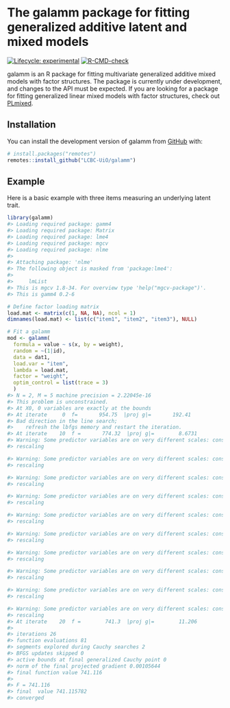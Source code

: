 
<!-- README.md is generated from README.Rmd. Please edit that file -->

# The galamm package for fitting generalized additive latent and mixed models

<!-- badges: start -->

[![Lifecycle:
experimental](https://img.shields.io/badge/lifecycle-experimental-orange.svg)](https://lifecycle.r-lib.org/articles/stages.html#experimental)
[![R-CMD-check](https://github.com/LCBC-UiO/galamm/workflows/R-CMD-check/badge.svg)](https://github.com/LCBC-UiO/galamm/actions)
<!-- badges: end -->

galamm is an R package for fitting multivariate generalized additive
mixed models with factor structures. The package is currently under
development, and changes to the API must be expected. If you are looking
for a package for fitting generalized linear mixed models with factor
structures, check out
[PLmixed](https://cran.r-project.org/package=PLmixed).

## Installation

You can install the development version of galamm from
[GitHub](https://github.com/) with:

``` r
# install.packages("remotes")
remotes::install_github("LCBC-UiO/galamm")
```

## Example

Here is a basic example with three items measuring an underlying latent
trait.

``` r
library(galamm)
#> Loading required package: gamm4
#> Loading required package: Matrix
#> Loading required package: lme4
#> Loading required package: mgcv
#> Loading required package: nlme
#> 
#> Attaching package: 'nlme'
#> The following object is masked from 'package:lme4':
#> 
#>     lmList
#> This is mgcv 1.8-34. For overview type 'help("mgcv-package")'.
#> This is gamm4 0.2-6

# Define factor loading matrix
load.mat <- matrix(c(1, NA, NA), ncol = 1)
dimnames(load.mat) <- list(c("item1", "item2", "item3"), NULL)

# Fit a galamm
mod <- galamm(
  formula = value ~ s(x, by = weight),
  random = ~(1|id),
  data = dat1,
  load.var = "item",
  lambda = load.mat,
  factor = "weight",
  optim_control = list(trace = 3)
  )
#> N = 2, M = 5 machine precision = 2.22045e-16
#> This problem is unconstrained.
#> At X0, 0 variables are exactly at the bounds
#> At iterate     0  f=       954.75  |proj g|=       192.41
#> Bad direction in the line search;
#>    refresh the lbfgs memory and restart the iteration.
#> At iterate    10  f =       774.32  |proj g|=        8.6731
#> Warning: Some predictor variables are on very different scales: consider
#> rescaling

#> Warning: Some predictor variables are on very different scales: consider
#> rescaling

#> Warning: Some predictor variables are on very different scales: consider
#> rescaling

#> Warning: Some predictor variables are on very different scales: consider
#> rescaling

#> Warning: Some predictor variables are on very different scales: consider
#> rescaling

#> Warning: Some predictor variables are on very different scales: consider
#> rescaling

#> Warning: Some predictor variables are on very different scales: consider
#> rescaling

#> Warning: Some predictor variables are on very different scales: consider
#> rescaling

#> Warning: Some predictor variables are on very different scales: consider
#> rescaling

#> Warning: Some predictor variables are on very different scales: consider
#> rescaling
#> At iterate    20  f =        741.3  |proj g|=        11.206
#> 
#> iterations 26
#> function evaluations 81
#> segments explored during Cauchy searches 2
#> BFGS updates skipped 0
#> active bounds at final generalized Cauchy point 0
#> norm of the final projected gradient 0.00105644
#> final function value 741.116
#> 
#> F = 741.116
#> final  value 741.115782 
#> converged
```
